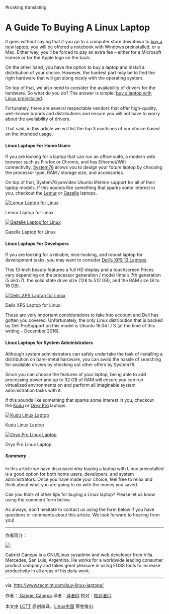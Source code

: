 #rusking translating

A Guide To Buying A Linux Laptop
============================================================

It goes without saying that if you go to a computer store downtown to [buy a new laptop][5], you will be offered a notebook with Windows preinstalled, or a Mac. Either way, you’ll be forced to pay an extra fee – either for a Microsoft license or for the Apple logo on the back.

On the other hand, you have the option to buy a laptop and install a distribution of your choice. However, the hardest part may be to find the right hardware that will get along nicely with the operating system.

On top of that, we also need to consider the availability of drivers for the hardware. So what do you do? The answer is simple: [buy a laptop with Linux preinstalled][6].

Fortunately, there are several respectable vendors that offer high-quality, well-known brands and distributions and ensure you will not have to worry about the availability of drivers.

That said, in this article we will list the top 3 machines of our choice based on the intended usage.

#### Linux Laptops For Home Users

If you are looking for a laptop that can run an office suite, a modern web browser such as Firefox or Chrome, and has Ethernet/Wifi connectivity, [System76][7] allows you to design your future laptop by choosing the processor type, RAM / storage size, and accessories.

On top of that, System76 provides Ubuntu lifetime support for all of their laptop models. If this sounds like something that sparks some interest in you, checkout the [Lemur][8] or [Gazelle][9] laptops.

[
 ![Lemur Laptop for Linux](http://www.tecmint.com/wp-content/uploads/2016/11/Lemur-Laptop.png) 
][1]

Lemur Laptop for Linux

[
 ![Gazelle Laptop for Linux](http://www.tecmint.com/wp-content/uploads/2016/11/Gazelle-Laptop.png) 
][2]

Gazelle Laptop for Linux

#### Linux Laptops For Developers

If you are looking for a reliable, nice-looking, and robust laptop for development tasks, you may want to consider [Dell’s XPS 13 Laptops][10].

This 13-inch beauty features a full HD display and a touchscreen Prices vary depending on the processor generation / model (Intel’s 7th generation i5 and i7), the solid state drive size (128 to 512 GB), and the RAM size (8 to 16 GB).

[
 ![Dells XPS Laptop for Linux](http://www.tecmint.com/wp-content/uploads/2016/11/Dells-XPS-Laptops.png) 
][11]

Dells XPS Laptop for Linux

These are very important considerations to take into account and Dell has gotten you covered. Unfortunately, the only Linux distribution that is backed by Dell ProSupport on this model is Ubuntu 16.04 LTS (at the time of this writing – December 2016).

#### Linux Laptops for System Administrators

Although system administrators can safely undertake the task of installing a distribution on bare-metal hardware, you can avoid the hassle of searching for available drivers by checking out other offers by System76.

Since you can choose the features of your laptop, being able to add processing power and up to 32 GB of RAM will ensure you can run virtualized environments on and perform all imaginable system administration tasks with it.

If this sounds like something that sparks some interest in you, checkout the [Kudu][12] or [Oryx Pro][13] laptops.

[
 ![Kudu Linux Laptop](http://www.tecmint.com/wp-content/uploads/2016/11/Kudu-Linux-Laptop.png) 
][3]

Kudu Linux Laptop

[
 ![Oryx Pro Linux Laptop](http://www.tecmint.com/wp-content/uploads/2016/11/Oryx-Pro-Linux-Laptop.png) 
][4]

Oryx Pro Linux Laptop

##### Summary

In this article we have discussed why buying a laptop with Linux preinstalled is a good option for both home users, developers, and system administrators. Once you have made your choice, feel free to relax and think about what you are going to do with the money you saved.

Can you think of other tips for buying a Linux laptop? Please let us know using the comment form below.

As always, don’t hesitate to contact us using the form below if you have questions or comments about this article. We look forward to hearing from you!

--------------------------------------------------------------------------------

作者简介：

![](http://1.gravatar.com/avatar/d9d14c5b51331864398e6288cb0c2091?s=128&d=blank&r=g)

Gabriel Cánepa is a GNU/Linux sysadmin and web developer from Villa Mercedes, San Luis, Argentina. He works for a worldwide leading consumer product company and takes great pleasure in using FOSS tools to increase productivity in all areas of his daily work.

--------------------------------------------------------------------------------

via: http://www.tecmint.com/buy-linux-laptops/

作者：[ Gabriel Cánepa][a]
译者：[译者ID](https://github.com/译者ID)
校对：[校对者ID](https://github.com/校对者ID)

本文由 [LCTT](https://github.com/LCTT/TranslateProject) 原创编译，[Linux中国](https://linux.cn/) 荣誉推出

[a]:http://www.tecmint.com/author/gacanepa/
[1]:http://www.tecmint.com/wp-content/uploads/2016/11/Lemur-Laptop.png
[2]:http://www.tecmint.com/wp-content/uploads/2016/11/Gazelle-Laptop.png
[3]:http://www.tecmint.com/wp-content/uploads/2016/11/Kudu-Linux-Laptop.png
[4]:http://www.tecmint.com/wp-content/uploads/2016/11/Oryx-Pro-Linux-Laptop.png
[5]:http://amzn.to/2fPxTms
[6]:http://amzn.to/2fPxTms
[7]:https://system76.com/laptops
[8]:https://system76.com/laptops/lemur
[9]:https://system76.com/laptops/gazelle
[10]:http://amzn.to/2fBLMGj
[11]:http://www.tecmint.com/wp-content/uploads/2016/11/Dells-XPS-Laptops.png
[12]:https://system76.com/laptops/kudu
[13]:https://system76.com/laptops/oryx
